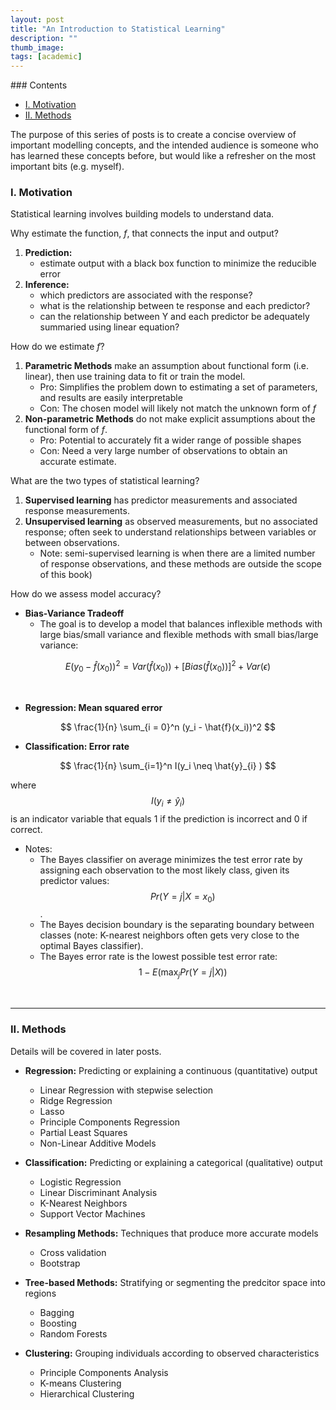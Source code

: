 ```yaml
---
layout: post
title: "An Introduction to Statistical Learning"
description: ""
thumb_image: 
tags: [academic]
---
```


<div class="toc" markdown="1">
### Contents 

- [I. Motivation](#i-motivation)
- [II. Methods](#ii-methods)

</div>

The purpose of this series of posts is to create a concise overview of important modelling concepts, and the intended audience is someone who has learned these concepts before, but would like a refresher on the most important bits (e.g. myself).

### I. Motivation

Statistical learning involves building models to understand data.

<span class="boxheader">Why estimate the function, *f*, that connects the input and output?</span>
1. **Prediction:**
	- estimate output with a black box function to minimize the reducible error
2. **Inference:**
	- which predictors are associated with the response?
	- what is the relationship between te response and each predictor?
	- can the relationship between Y and each predictor be adequately summaried using linear equation?

<span class="boxheader">How do we estimate *f*?</span>
1. **Parametric Methods** make an assumption about functional form (i.e. linear), then use training data to fit or train the model.
	- Pro: Simplifies the problem down to estimating a set of parameters, and results are easily interpretable
	- Con: The chosen model will likely not match the unknown form of *f*
2. **Non-parametric Methods** do not make explicit assumptions about the functional form of *f*.
	- Pro: Potential to accurately fit a wider range of possible shapes
	- Con: Need a very large number of observations to obtain an accurate estimate.

<span class="boxheader">What are the two types of statistical learning?</span>
1. **Supervised learning** has predictor measurements and associated response measurements.
2. **Unsupervised learning** as observed measurements, but no associated response; often seek to understand relationships between variables or between observations.
	- Note: semi-supervised learning is when there are a limited number of response observations, and these methods are outside the scope of this book)

<span class="boxheader">How do we assess model accuracy?</span>

- **Bias-Variance Tradeoff** 
	- The goal is to develop a model that balances inflexible methods with large bias/small variance and flexible methods with small bias/large variance:

$$ E(y_0 - \hat{f}(x_0))^2 = Var(\hat{f}(x_0)) + [Bias (\hat{f}(x_0))]^2 + Var(\epsilon)$$

<br>

- **Regression: Mean squared error**

$$ \frac{1}{n} \sum_{i = 0}^n (y_i - \hat{f}(x_i))^2 $$

- **Classification: Error rate**

$$ \frac{1}{n} \sum_{i=1}^n I(y_i \neq \hat{y}_{i} ) $$

where $$I(y_i \neq \hat y_i)$$ is an indicator variable that equals 1 if the prediction is incorrect and 0 if correct.

- Notes:
	- The Bayes classifier on average minimizes the test error rate by assigning each observation to the most likely class, given its predictor values: $$ Pr(Y = j \vert X = x_0) $$. 
	- The Bayes decision boundary is the separating boundary between classes (note: K-nearest neighbors often gets very close to the optimal Bayes classifier).
	- The Bayes error rate is the lowest possible test error rate: $$ 1 - E( \max_{j} Pr(Y = j \vert X)) $$

<br>

---
### II. Methods

Details will be covered in later posts.

- **Regression:** Predicting or explaining a continuous (quantitative) output
	- Linear Regression with stepwise selection
	- Ridge Regression
	- Lasso
	- Principle Components Regression
	- Partial Least Squares
	- Non-Linear Additive Models

- **Classification:** Predicting or explaining a categorical (qualitative) output
	- Logistic Regression
	- Linear Discriminant Analysis
	- K-Nearest Neighbors
	- Support Vector Machines

- **Resampling Methods:** Techniques that produce more accurate models
	- Cross validation
	- Bootstrap

- **Tree-based Methods:** Stratifying or segmenting the predcitor space into regions
	- Bagging
	- Boosting
	- Random Forests

- **Clustering:** Grouping individuals according to observed characteristics
	- Principle Components Analysis
	- K-means Clustering
	- Hierarchical Clustering

